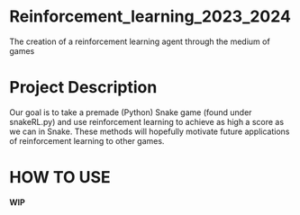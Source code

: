 # Reinforcement_learning_2023_2024
The creation of a reinforcement learning agent through the medium of games

# Project Description
Our goal is to take a premade (Python) Snake game (found under snakeRL.py) and use reinforcement learning to achieve as high a score as we can in Snake.
These methods will hopefully motivate future applications of reinforcement learning to other games.

# HOW TO USE
**WIP**
